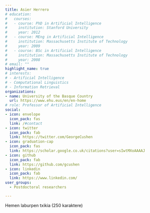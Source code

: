 ```yaml
---
title: Asier Herrero
# education:
#   courses:
#   - course: PhD in Artificial Intelligence
#     institution: Stanford University
#     year: 2012
#   - course: MEng in Artificial Intelligence
#     institution: Massachusetts Institute of Technology
#     year: 2009
#   - course: BSc in Artificial Intelligence
#     institution: Massachusetts Institute of Technology
#     year: 2008
# email: ""
highlight_name: true
# interests:
# - Artificial Intelligence
# - Computational Linguistics
# - Information Retrieval
organizations:
- name: University of the Basque Country
  url: https://www.ehu.eus/en/en-home
# role: Professor of Artificial Intelligence
social:
- icon: envelope
  icon_pack: fas
  link: /#contact
- icon: twitter
  icon_pack: fab
  link: https://twitter.com/GeorgeCushen
- icon: graduation-cap
  icon_pack: fas
  link: https://scholar.google.co.uk/citations?user=sIwtMXoAAAAJ
- icon: github
  icon_pack: fab
  link: https://github.com/gcushen
- icon: linkedin
  icon_pack: fab
  link: https://www.linkedin.com/
user_groups: 
  - Postdoctoral researchers

---
```


Hemen laburpen txikia (250 karaktere)
